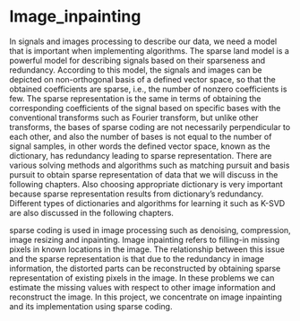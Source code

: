 # Image_inpainting
In signals and images processing to describe our data, we need a model that is important
when implementing algorithms. The sparse land model is a powerful model for describing
signals based on their sparseness and redundancy. According to this model, the signals and
images can be depicted on non-orthogonal basis of a defined vector space, so that the
obtained coefficients are sparse, i.e., the number of nonzero coefficients is few. The sparse
representation is the same in terms of obtaining the corresponding coefficients of the signal
based on specific bases with the conventional transforms such as Fourier transform, but
unlike other transforms, the bases of sparse coding are not necessarily perpendicular to
each other, and also the number of bases is not equal to the number of signal samples, in
other words the defined vector space, known as the dictionary, has redundancy leading to
sparse representation. There are various solving methods and algorithms such as matching
pursuit and basis pursuit to obtain sparse representation of data that we will discuss in the
following chapters. Also choosing appropriate dictionary is very important because sparse
representation results from dictionary’s redundancy. Different types of dictionaries and
algorithms for learning it such as K-SVD are also discussed in the following chapters.

 sparse coding is used in image processing such as denoising, compression, image
resizing and inpainting. Image inpainting refers to filling-in missing pixels in known
locations in the image. The relationship between this issue and the sparse representation is
that due to the redundancy in image information, the distorted parts can be reconstructed
by obtaining sparse representation of existing pixels in the image. In these problems we
can estimate the missing values with respect to other image information and reconstruct
the image. In this project, we concentrate on image inpainting and its implementation using
sparse coding.
